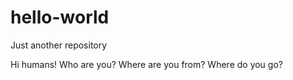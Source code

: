# hello-world
Just another repository

Hi humans!
Who are you? Where are you from? Where do you go?
